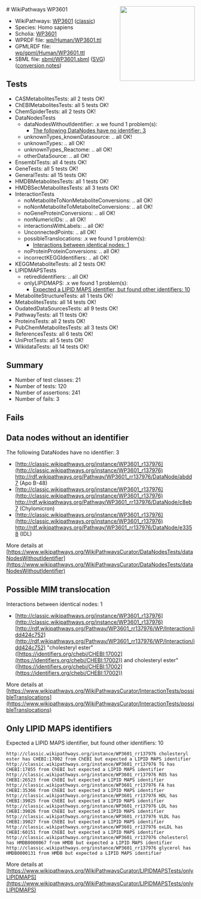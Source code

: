 <img style="float: right; width: 200px" src="https://upload.wikimedia.org/wikipedia/commons/thumb/8/83/Wplogo_with_text_500.png/640px-Wplogo_with_text_500.png" />
# WikiPathways WP3601

* WikiPathways: [WP3601](https://wikipathways.org/pathways/WP3601) ([classic](https://classic.wikipathways.org/instance/WP3601))
* Species: Homo sapiens
* Scholia: [WP3601](https://scholia.toolforge.org/wikipathways/WP3601)
* WPRDF file: [wp/Human/WP3601.ttl](../wp/Human/WP3601.ttl)
* GPMLRDF file: [wp/gpml/Human/WP3601.ttl](../wp/gpml/Human/WP3601.ttl)
* SBML file: [sbml/WP3601.sbml](../sbml/WP3601.sbml) ([SVG](../sbml/WP3601.svg)) ([conversion notes](../sbml/WP3601.txt))

## Tests
* CASMetabolitesTests: all 2 tests OK!
* ChEBIMetabolitesTests: all 5 tests OK!
* ChemSpiderTests: all 2 tests OK!
* DataNodesTests
    * dataNodesWithoutIdentifier: .x we found 1 problem(s):
        * [The following DataNodes have no identifier: 3](#d2d32fa2)
    * unknownTypes_knownDatasource: .. all OK!
    * unknownTypes: .. all OK!
    * unknownTypes_Reactome: .. all OK!
    * otherDataSource: .. all OK!
* EnsemblTests: all 4 tests OK!
* GeneTests: all 5 tests OK!
* GeneralTests: all 15 tests OK!
* HMDBMetabolitesTests: all 1 tests OK!
* HMDBSecMetabolitesTests: all 3 tests OK!
* InteractionTests
    * noMetaboliteToNonMetaboliteConversions: .. all OK!
    * noNonMetaboliteToMetaboliteConversions: .. all OK!
    * noGeneProteinConversions: .. all OK!
    * nonNumericIDs: .. all OK!
    * interactionsWithLabels: .. all OK!
    * UnconnectedPoints: .. all OK!
    * possibleTranslocations: .x we found 1 problem(s):
        * [Interactions between identical nodes: 1](#1c118206)
    * noProteinProteinConversions: .. all OK!
    * incorrectKEGGIdentifiers: .. all OK!
* KEGGMetaboliteTests: all 2 tests OK!
* LIPIDMAPSTests
    * retiredIdentifiers: .. all OK!
    * onlyLIPIDMAPS: .x we found 1 problem(s):
        * [Expected a LIPID MAPS identifier, but found other identifiers: 10](#d0bfb678)
* MetaboliteStructureTests: all 1 tests OK!
* MetabolitesTests: all 14 tests OK!
* OudatedDataSourcesTests: all 9 tests OK!
* PathwayTests: all 11 tests OK!
* ProteinsTests: all 2 tests OK!
* PubChemMetabolitesTests: all 3 tests OK!
* ReferencesTests: all 6 tests OK!
* UniProtTests: all 5 tests OK!
* WikidataTests: all 14 tests OK!


## Summary

* Number of test classes: 21
* Number of tests: 120
* Number of assertions: 241
* Number of fails: 3

## Fails

<a name="d2d32fa2" />

## Data nodes without an identifier

The following DataNodes have no identifier: 3

* [http://classic.wikipathways.org/instance/WP3601_r137976](http://classic.wikipathways.org/instance/WP3601_r137976) http://rdf.wikipathways.org/Pathway/WP3601_rr137976/DataNode/abdd7 (Apo B-48)
* [http://classic.wikipathways.org/instance/WP3601_r137976](http://classic.wikipathways.org/instance/WP3601_r137976) http://rdf.wikipathways.org/Pathway/WP3601_rr137976/DataNode/c8eb7 (Chylomicron)
* [http://classic.wikipathways.org/instance/WP3601_r137976](http://classic.wikipathways.org/instance/WP3601_r137976) http://rdf.wikipathways.org/Pathway/WP3601_rr137976/DataNode/e3358 (IDL)


More details at [https://www.wikipathways.org/WikiPathwaysCurator/DataNodesTests/dataNodesWithoutIdentifier](https://www.wikipathways.org/WikiPathwaysCurator/DataNodesTests/dataNodesWithoutIdentifier)

<a name="1c118206" />

## Possible MIM translocation

Interactions between identical nodes: 1

* [http://classic.wikipathways.org/instance/WP3601_r137976](http://classic.wikipathways.org/instance/WP3601_r137976) [http://rdf.wikipathways.org/Pathway/WP3601_rr137976/WP/Interaction/idd424c752](http://rdf.wikipathways.org/Pathway/WP3601_rr137976/WP/Interaction/idd424c752) "cholesteryl ester" ([https://identifiers.org/chebi/CHEBI:17002](https://identifiers.org/chebi/CHEBI:17002)) and 
cholesteryl ester" ([https://identifiers.org/chebi/CHEBI:17002](https://identifiers.org/chebi/CHEBI:17002))


More details at [https://www.wikipathways.org/WikiPathwaysCurator/InteractionTests/possibleTranslocations](https://www.wikipathways.org/WikiPathwaysCurator/InteractionTests/possibleTranslocations)

<a name="d0bfb678" />

## Only LIPID MAPS identifiers

Expected a LIPID MAPS identifier, but found other identifiers: 10
```
http://classic.wikipathways.org/instance/WP3601_rr137976 cholesteryl ester has CHEBI:17002 from ChEBI but expected a LIPID MAPS identifier
http://classic.wikipathways.org/instance/WP3601_rr137976 TG has CHEBI:17855 from ChEBI but expected a LIPID MAPS identifier
http://classic.wikipathways.org/instance/WP3601_rr137976 ROS has CHEBI:26523 from ChEBI but expected a LIPID MAPS identifier
http://classic.wikipathways.org/instance/WP3601_rr137976 FA has CHEBI:35366 from ChEBI but expected a LIPID MAPS identifier
http://classic.wikipathways.org/instance/WP3601_rr137976 HDL has CHEBI:39025 from ChEBI but expected a LIPID MAPS identifier
http://classic.wikipathways.org/instance/WP3601_rr137976 LDL has CHEBI:39026 from ChEBI but expected a LIPID MAPS identifier
http://classic.wikipathways.org/instance/WP3601_rr137976 VLDL has CHEBI:39027 from ChEBI but expected a LIPID MAPS identifier
http://classic.wikipathways.org/instance/WP3601_rr137976 oxLDL has CHEBI:60151 from ChEBI but expected a LIPID MAPS identifier
http://classic.wikipathways.org/instance/WP3601_rr137976 cholesterol has HMDB0000067 from HMDB but expected a LIPID MAPS identifier
http://classic.wikipathways.org/instance/WP3601_rr137976 glycerol has HMDB0000131 from HMDB but expected a LIPID MAPS identifier
```

More details at [https://www.wikipathways.org/WikiPathwaysCurator/LIPIDMAPSTests/onlyLIPIDMAPS](https://www.wikipathways.org/WikiPathwaysCurator/LIPIDMAPSTests/onlyLIPIDMAPS)

